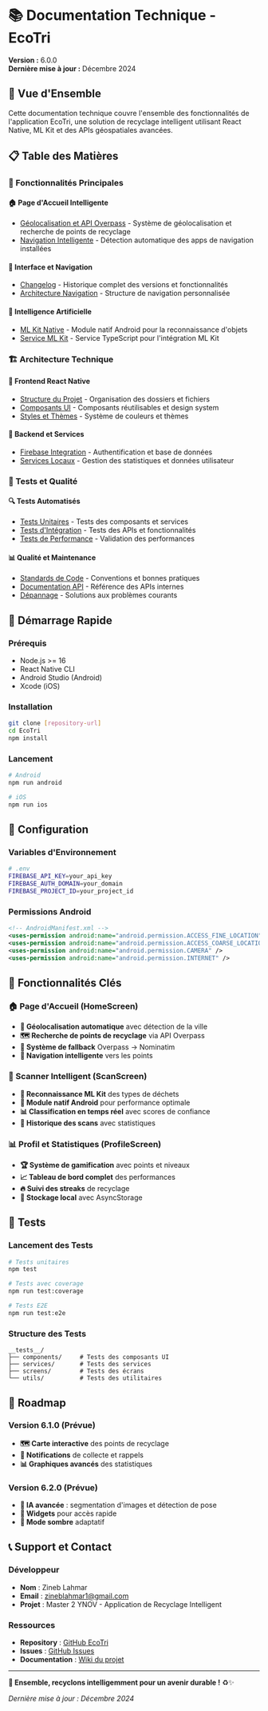 # 📚 Documentation Technique - EcoTri

**Version :** 6.0.0  
**Dernière mise à jour :** Décembre 2024

## 🎯 **Vue d'Ensemble**

Cette documentation technique couvre l'ensemble des fonctionnalités de l'application EcoTri, une solution de recyclage intelligent utilisant React Native, ML Kit et des APIs géospatiales avancées.

## 📋 **Table des Matières**

### **🚀 Fonctionnalités Principales**

#### **🏠 Page d'Accueil Intelligente**
- [Géolocalisation et API Overpass](./GEOLOCALISATION_OVERPASS.md) - Système de géolocalisation et recherche de points de recyclage
- [Navigation Intelligente](./NAVIGATION_INTELLIGENTE.md) - Détection automatique des apps de navigation installées

#### **📱 Interface et Navigation**
- [Changelog](./CHANGELOG.md) - Historique complet des versions et fonctionnalités
- [Architecture Navigation](./ARCHITECTURE_NAVIGATION.md) - Structure de navigation personnalisée

#### **🤖 Intelligence Artificielle**
- [ML Kit Native](./ML_KIT_NATIVE.md) - Module natif Android pour la reconnaissance d'objets
- [Service ML Kit](./SERVICE_ML_KIT.md) - Service TypeScript pour l'intégration ML Kit

### **🏗️ Architecture Technique**

#### **📱 Frontend React Native**
- [Structure du Projet](./STRUCTURE_PROJET.md) - Organisation des dossiers et fichiers
- [Composants UI](./COMPOSANTS_UI.md) - Composants réutilisables et design system
- [Styles et Thèmes](./STYLES_THEMES.md) - Système de couleurs et thèmes

#### **🔧 Backend et Services**
- [Firebase Integration](./FIREBASE_INTEGRATION.md) - Authentification et base de données
- [Services Locaux](./SERVICES_LOCAUX.md) - Gestion des statistiques et données utilisateur

### **🧪 Tests et Qualité**

#### **🔍 Tests Automatisés**
- [Tests Unitaires](./TESTS_UNITAIRES.md) - Tests des composants et services
- [Tests d'Intégration](./TESTS_INTEGRATION.md) - Tests des APIs et fonctionnalités
- [Tests de Performance](./TESTS_PERFORMANCE.md) - Validation des performances

#### **📊 Qualité et Maintenance**
- [Standards de Code](./STANDARDS_CODE.md) - Conventions et bonnes pratiques
- [Documentation API](./DOCUMENTATION_API.md) - Référence des APIs internes
- [Dépannage](./DEPANNAGE.md) - Solutions aux problèmes courants

## 🚀 **Démarrage Rapide**

### **Prérequis**
- Node.js >= 16
- React Native CLI
- Android Studio (Android)
- Xcode (iOS)

### **Installation**
```bash
git clone [repository-url]
cd EcoTri
npm install
```

### **Lancement**
```bash
# Android
npm run android

# iOS
npm run ios
```

## 🔧 **Configuration**

### **Variables d'Environnement**
```bash
# .env
FIREBASE_API_KEY=your_api_key
FIREBASE_AUTH_DOMAIN=your_domain
FIREBASE_PROJECT_ID=your_project_id
```

### **Permissions Android**
```xml
<!-- AndroidManifest.xml -->
<uses-permission android:name="android.permission.ACCESS_FINE_LOCATION" />
<uses-permission android:name="android.permission.ACCESS_COARSE_LOCATION" />
<uses-permission android:name="android.permission.CAMERA" />
<uses-permission android:name="android.permission.INTERNET" />
```

## 📱 **Fonctionnalités Clés**

### **🏠 Page d'Accueil (HomeScreen)**
- **📍 Géolocalisation automatique** avec détection de la ville
- **🗺️ Recherche de points de recyclage** via API Overpass
- **🔄 Système de fallback** Overpass → Nominatim
- **🧭 Navigation intelligente** vers les points

### **📸 Scanner Intelligent (ScanScreen)**
- **🤖 Reconnaissance ML Kit** des types de déchets
- **📱 Module natif Android** pour performance optimale
- **📊 Classification en temps réel** avec scores de confiance
- **💾 Historique des scans** avec statistiques

### **📊 Profil et Statistiques (ProfileScreen)**
- **🏆 Système de gamification** avec points et niveaux
- **📈 Tableau de bord complet** des performances
- **🔥 Suivi des streaks** de recyclage
- **💾 Stockage local** avec AsyncStorage

## 🧪 **Tests**

### **Lancement des Tests**
```bash
# Tests unitaires
npm test

# Tests avec coverage
npm run test:coverage

# Tests E2E
npm run test:e2e
```

### **Structure des Tests**
```
__tests__/
├── components/     # Tests des composants UI
├── services/       # Tests des services
├── screens/        # Tests des écrans
└── utils/          # Tests des utilitaires
```

## 🔮 **Roadmap**

### **Version 6.1.0 (Prévue)**
- **🗺️ Carte interactive** des points de recyclage
- **🔔 Notifications** de collecte et rappels
- **📊 Graphiques avancés** des statistiques

### **Version 6.2.0 (Prévue)**
- **🤖 IA avancée** : segmentation d'images et détection de pose
- **📱 Widgets** pour accès rapide
- **🌙 Mode sombre** adaptatif

## 📞 **Support et Contact**

### **Développeur**
- **Nom** : Zineb Lahmar
- **Email** : zineblahmar1@gmail.com
- **Projet** : Master 2 YNOV - Application de Recyclage Intelligent

### **Ressources**
- **Repository** : [GitHub EcoTri](https://github.com/username/ecotri)
- **Issues** : [GitHub Issues](https://github.com/username/ecotri/issues)
- **Documentation** : [Wiki du projet](https://github.com/username/ecotri/wiki)

---

**🌱 Ensemble, recyclons intelligemment pour un avenir durable !** ♻️✨

*Dernière mise à jour : Décembre 2024*
